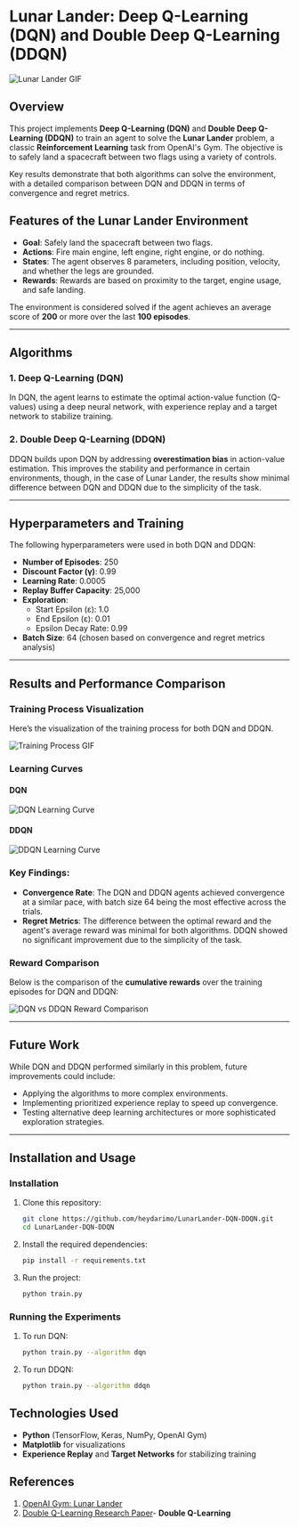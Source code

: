 # Lunar Lander: Deep Q-Learning (DQN) and Double Deep Q-Learning (DDQN)

![Lunar Lander GIF](link-to-your-img.jpg)

## Overview

This project implements **Deep Q-Learning (DQN)** and **Double Deep Q-Learning (DDQN)** to train an agent to solve the **Lunar Lander** problem, a classic **Reinforcement Learning** task from OpenAI's Gym. The objective is to safely land a spacecraft between two flags using a variety of controls.

Key results demonstrate that both algorithms can solve the environment, with a detailed comparison between DQN and DDQN in terms of convergence and regret metrics.

## Features of the Lunar Lander Environment

- **Goal**: Safely land the spacecraft between two flags.
- **Actions**: Fire main engine, left engine, right engine, or do nothing.
- **States**: The agent observes 8 parameters, including position, velocity, and whether the legs are grounded.
- **Rewards**: Rewards are based on proximity to the target, engine usage, and safe landing.
  
The environment is considered solved if the agent achieves an average score of **200** or more over the last **100 episodes**.

---

## Algorithms

### 1. **Deep Q-Learning (DQN)**

In DQN, the agent learns to estimate the optimal action-value function (Q-values) using a deep neural network, with experience replay and a target network to stabilize training.

### 2. **Double Deep Q-Learning (DDQN)**

DDQN builds upon DQN by addressing **overestimation bias** in action-value estimation. This improves the stability and performance in certain environments, though, in the case of Lunar Lander, the results show minimal difference between DQN and DDQN due to the simplicity of the task.

---

## Hyperparameters and Training

The following hyperparameters were used in both DQN and DDQN:

- **Number of Episodes**: 250
- **Discount Factor (γ)**: 0.99
- **Learning Rate**: 0.0005
- **Replay Buffer Capacity**: 25,000
- **Exploration**:
  - Start Epsilon (ε): 1.0
  - End Epsilon (ε): 0.01
  - Epsilon Decay Rate: 0.99
- **Batch Size**: 64 (chosen based on convergence and regret metrics analysis)

---

## Results and Performance Comparison

### Training Process Visualization

Here’s the visualization of the training process for both DQN and DDQN.

![Training Process GIF](link-to-your-training-gif.gif)

### Learning Curves

#### DQN
![DQN Learning Curve](link-to-dqn-curve.png)

#### DDQN
![DDQN Learning Curve](link-to-ddqn-curve.png)

### Key Findings:

- **Convergence Rate**: The DQN and DDQN agents achieved convergence at a similar pace, with batch size 64 being the most effective across the trials.
- **Regret Metrics**: The difference between the optimal reward and the agent's average reward was minimal for both algorithms. DDQN showed no significant improvement due to the simplicity of the task.

### Reward Comparison

Below is the comparison of the **cumulative rewards** over the training episodes for DQN and DDQN:

![DQN vs DDQN Reward Comparison](link-to-reward-comparison.png)

---

## Future Work

While DQN and DDQN performed similarly in this problem, future improvements could include:
- Applying the algorithms to more complex environments.
- Implementing prioritized experience replay to speed up convergence.
- Testing alternative deep learning architectures or more sophisticated exploration strategies.

---

## Installation and Usage

### Installation

1. Clone this repository:
   ```bash
   git clone https://github.com/heydarimo/LunarLander-DQN-DDQN.git
   cd LunarLander-DQN-DDQN

2. Install the required dependencies:
   ```bash
   pip install -r requirements.txt

3. Run the project:
   ```bash
   python train.py

### Running the Experiments
1. To run DQN:
   ```bash
   python train.py --algorithm dqn


2. To run DDQN:
   ```bash
   python train.py --algorithm ddqn

## Technologies Used

- **Python** (TensorFlow, Keras, NumPy, OpenAI Gym)
- **Matplotlib** for visualizations
- **Experience Replay** and **Target Networks** for stabilizing training


## References

1. [OpenAI Gym: Lunar Lander](https://gym.openai.com/envs/LunarLander-v2/)
2. [Double Q-Learning Research Paper](https://arxiv.org/abs/1509.06461)- **Double Q-Learning**
